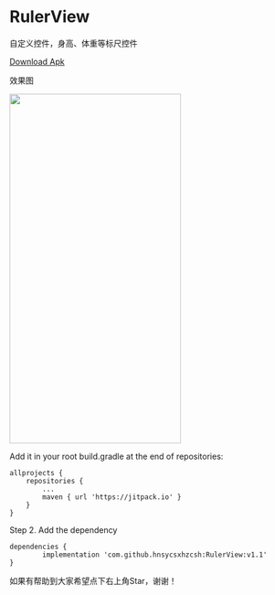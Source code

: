 # RulerView
自定义控件，身高、体重等标尺控件

<a href="https://github.com/hnsycsxhzcsh/RulerView/blob/master/myres/rulerview.apk">Download Apk</a>

效果图

<img src="https://github.com/hnsycsxhzcsh/RulerView/blob/master/myres/rulerview.gif" width="300" height="612">



Add it in your root build.gradle at the end of repositories:

	allprojects {
		repositories {
			...
			maven { url 'https://jitpack.io' }
		}
	}

Step 2. Add the dependency

	dependencies {
	        implementation 'com.github.hnsycsxhzcsh:RulerView:v1.1'
	}



如果有帮助到大家希望点下右上角Star，谢谢！

